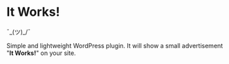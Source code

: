 # It Works!
¯\_(ツ)_/¯

Simple and lightweight WordPress plugin. It will show a small advertisement "**It Works!**" on your site.
